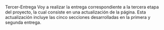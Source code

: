 Tercer-Entrega
Voy a realizar la entrega correspondiente a la tercera etapa del proyecto, la cual consiste en una actualización de la página. Esta actualización incluye las cinco secciones desarrolladas en la primera y segunda entrega.
